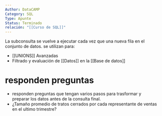 ```yaml
---
Author: DataCAMP
Category: SQL
Type: Apunte
Status: Terminado
relación: "[[Curso de SQL]]"
---
```


La subconsulta se vuelve a ejecutar cada vez que una nueva fila en el conjunto de datos.
se utilizan para:
- [[UNIONS]] Avanzadas
- Filtrado y evaluación de [[Datos]] en la [[Base de datos]]
# responden preguntas 

- responden preguntas que tengan varios pasos para trasformar y preparar los datos antes de la consulta final. 
- ¿Tamaño promedio de tratos cerrados por cada representante de ventas en el ultimo trimestre?